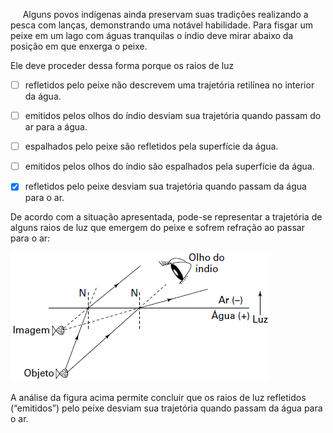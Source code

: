 

     Alguns povos indígenas ainda preservam suas tradições realizando a pesca com lanças, demonstrando uma notável habilidade. Para fisgar um peixe em um lago com águas tranquilas o índio deve mirar abaixo da posição em que enxerga o peixe.

Ele deve proceder dessa forma porque os raios de luz



- [ ] refletidos pelo peixe não descrevem uma trajetória retilínea no interior da água.
- [ ] emitidos pelos olhos do índio desviam sua trajetória quando passam do ar para a água.
- [ ] espalhados pelo peixe são refletidos pela superfície da água.
- [ ] emitidos pelos olhos do índio são espalhados pela superfície da água.
- [x] refletidos pelo peixe desviam sua trajetória quando passam da água para o ar.


De acordo com a situação apresentada, pode-se representar a trajetória de alguns raios de luz que emergem do peixe e sofrem refração ao passar para o ar:

![](e8afd14a-da8d-acaa-dbd3-6e26634d87fa.png)

A análise da figura acima permite concluir que os raios de luz refletidos (“emitidos”) pelo peixe desviam sua trajetória quando passam da água para o ar.

        